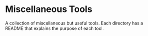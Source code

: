 Miscellaneous Tools
=====

A collection of miscellaneous but useful tools.
Each directory has a README that explains the purpose of each tool.

